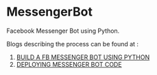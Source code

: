 # MessengerBot

Facebook Messenger Bot using Python. 

Blogs describing the process can be found at :

1. [BUILD A FB MESSENGER BOT USING PYTHON](https://shahronak47.wordpress.com/2018/08/22/build-a-fb-messenger-bot-using-python/)
2. [DEPLOYING MESSENGER BOT CODE](https://shahronak47.wordpress.com/2018/08/30/deploying-messenger-bot-code/)

